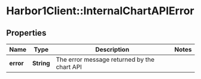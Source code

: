# Harbor1Client::InternalChartAPIError

## Properties
Name | Type | Description | Notes
------------ | ------------- | ------------- | -------------
**error** | **String** | The error message returned by the chart API | 



